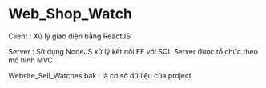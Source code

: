 # Web_Shop_Watch
Client : Xử lý giao diện bằng ReactJS

Server : Sử dụng NodeJS xử lý kết nối FE với SQL Server được tổ chức theo mô hình MVC

Website_Sell_Watches.bak : là cơ sở dữ liệu của project
